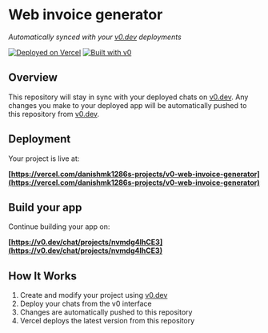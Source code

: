 # Web invoice generator

*Automatically synced with your [v0.dev](https://v0.dev) deployments*

[![Deployed on Vercel](https://img.shields.io/badge/Deployed%20on-Vercel-black?style=for-the-badge&logo=vercel)](https://vercel.com/danishmk1286s-projects/v0-web-invoice-generator)
[![Built with v0](https://img.shields.io/badge/Built%20with-v0.dev-black?style=for-the-badge)](https://v0.dev/chat/projects/nvmdg4lhCE3)

## Overview

This repository will stay in sync with your deployed chats on [v0.dev](https://v0.dev).
Any changes you make to your deployed app will be automatically pushed to this repository from [v0.dev](https://v0.dev).

## Deployment

Your project is live at:

**[https://vercel.com/danishmk1286s-projects/v0-web-invoice-generator](https://vercel.com/danishmk1286s-projects/v0-web-invoice-generator)**

## Build your app

Continue building your app on:

**[https://v0.dev/chat/projects/nvmdg4lhCE3](https://v0.dev/chat/projects/nvmdg4lhCE3)**

## How It Works

1. Create and modify your project using [v0.dev](https://v0.dev)
2. Deploy your chats from the v0 interface
3. Changes are automatically pushed to this repository
4. Vercel deploys the latest version from this repository